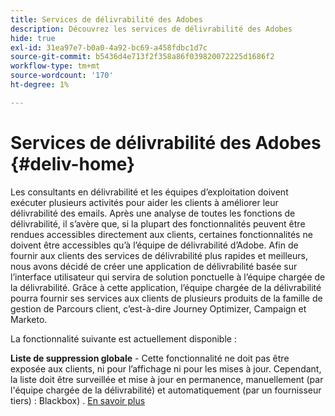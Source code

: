 ```yaml
---
title: Services de délivrabilité des Adobes
description: Découvrez les services de délivrabilité des Adobes
hide: true
exl-id: 31ea97e7-b0a0-4a92-bc69-a458fdbc1d7c
source-git-commit: b5436d4e713f2f358a86f039820072225d1686f2
workflow-type: tm+mt
source-wordcount: '170'
ht-degree: 1%

---
```


# Services de délivrabilité des Adobes {#deliv-home}

Les consultants en délivrabilité et les équipes d’exploitation doivent exécuter plusieurs activités pour aider les clients à améliorer leur délivrabilité des emails. Après une analyse de toutes les fonctions de délivrabilité, il s’avère que, si la plupart des fonctionnalités peuvent être rendues accessibles directement aux clients, certaines fonctionnalités ne doivent être accessibles qu’à l’équipe de délivrabilité d’Adobe. Afin de fournir aux clients des services de délivrabilité plus rapides et meilleurs, nous avons décidé de créer une application de délivrabilité basée sur l’interface utilisateur qui servira de solution ponctuelle à l’équipe chargée de la délivrabilité. Grâce à cette application, l’équipe chargée de la délivrabilité pourra fournir ses services aux clients de plusieurs produits de la famille de gestion de Parcours client, c’est-à-dire Journey Optimizer, Campaign et Marketo.

La fonctionnalité suivante est actuellement disponible :

**Liste de suppression globale** - Cette fonctionnalité ne doit pas être exposée aux clients, ni pour l’affichage ni pour les mises à jour. Cependant, la liste doit être surveillée et mise à jour en permanence, manuellement (par l&#39;équipe chargée de la délivrabilité) et automatiquement (par un fournisseur tiers) : Blackbox) . [En savoir plus](global-suppression-list.md)
